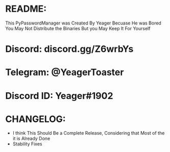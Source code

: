 README:
=========
This PyPasswordManager was Created By Yeager
Becuase He was Bored
You May Not Distribute the Binaries
But you May Keep It For Yourself
# Discord: discord.gg/Z6wrbYs
# Telegram: @YeagerToaster
# Discord ID: Yeager#1902

CHANGELOG:
================
- I think This Should Be a Complete Release, Considering that Most of the it is Already Done
- Stability Fixes
